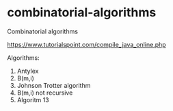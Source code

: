 # combinatorial-algorithms
Combinatorial algorithms

https://www.tutorialspoint.com/compile_java_online.php

Algorithms:

1.  Antylex
2.  B(m,i)
3.  Johnson Trotter algorithm
4.  B(m,i) not recursive
5.  Algoritm 13